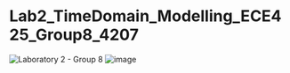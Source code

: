 # Lab2_TimeDomain_Modelling_ECE425_Group8_4207
![Laboratory 2 - Group 8](https://github.com/user-attachments/assets/548902e7-989d-46de-9ce5-1710379dbf72)
![image](https://github.com/user-attachments/assets/6911d005-b4c1-433f-bab7-66eb1e908b7a)
